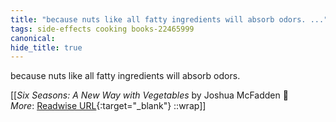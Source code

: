 ```yaml
---
title: "because nuts like all fatty ingredients will absorb odors. ..."
tags: side-effects cooking books-22465999
canonical: 
hide_title: true
---
```


because nuts like all fatty ingredients will absorb odors.


[[<cite>_Six Seasons: A New Way with Vegetables_</cite> by Joshua McFadden 📕<br>
_More_: [Readwise URL](https://readwise.io/open/443829050){:target="_blank"}
::wrap]]